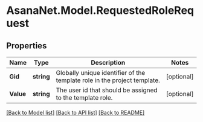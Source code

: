 # AsanaNet.Model.RequestedRoleRequest

## Properties

Name | Type | Description | Notes
------------ | ------------- | ------------- | -------------
**Gid** | **string** | Globally unique identifier of the template role in the project template. | [optional] 
**Value** | **string** | The user id that should be assigned to the template role. | [optional] 

[[Back to Model list]](../README.md#documentation-for-models) [[Back to API list]](../README.md#documentation-for-api-endpoints) [[Back to README]](../README.md)

